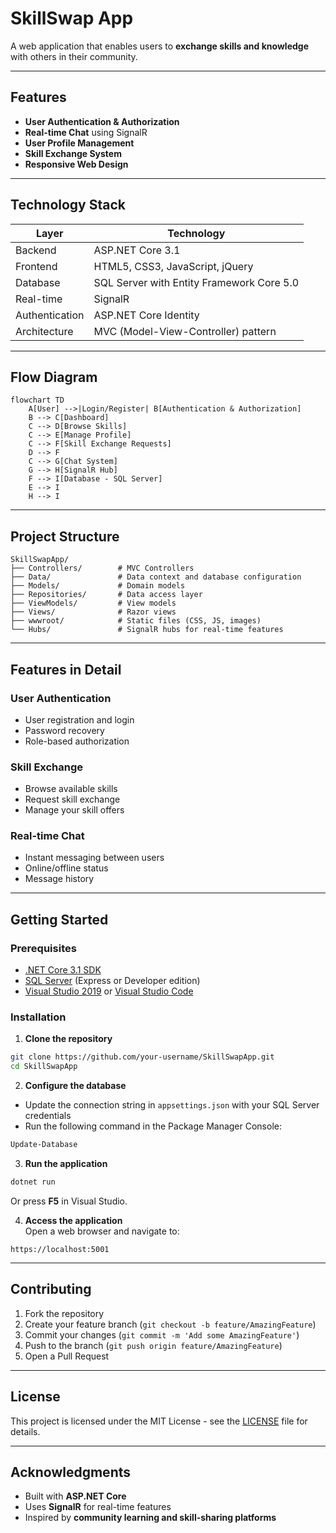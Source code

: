 # SkillSwap App

A web application that enables users to **exchange skills and knowledge** with others in their community.

---

## Features
- **User Authentication & Authorization**
- **Real-time Chat** using SignalR
- **User Profile Management**
- **Skill Exchange System**
- **Responsive Web Design**

---

## Technology Stack
| Layer | Technology |
|-------|-----------|
| Backend | ASP.NET Core 3.1 |
| Frontend | HTML5, CSS3, JavaScript, jQuery |
| Database | SQL Server with Entity Framework Core 5.0 |
| Real-time | SignalR |
| Authentication | ASP.NET Core Identity |
| Architecture | MVC (Model-View-Controller) pattern |

---

## Flow Diagram
```mermaid
flowchart TD
    A[User] -->|Login/Register| B[Authentication & Authorization]
    B --> C[Dashboard]
    C --> D[Browse Skills]
    C --> E[Manage Profile]
    C --> F[Skill Exchange Requests]
    D --> F
    C --> G[Chat System]
    G --> H[SignalR Hub]
    F --> I[Database - SQL Server]
    E --> I
    H --> I
```

---

## Project Structure
```
SkillSwapApp/
├── Controllers/        # MVC Controllers
├── Data/               # Data context and database configuration
├── Models/             # Domain models
├── Repositories/       # Data access layer
├── ViewModels/         # View models
├── Views/              # Razor views
├── wwwroot/            # Static files (CSS, JS, images)
└── Hubs/               # SignalR hubs for real-time features
```

---

## Features in Detail

### User Authentication
- User registration and login  
- Password recovery  
- Role-based authorization  

### Skill Exchange
- Browse available skills  
- Request skill exchange  
- Manage your skill offers  

### Real-time Chat
- Instant messaging between users  
- Online/offline status  
- Message history  

---

## Getting Started

### Prerequisites
- [.NET Core 3.1 SDK](https://dotnet.microsoft.com/download/dotnet/3.1)  
- [SQL Server](https://www.microsoft.com/en-us/sql-server/sql-server-downloads) (Express or Developer edition)  
- [Visual Studio 2019](https://visualstudio.microsoft.com/vs/community/) or [Visual Studio Code](https://code.visualstudio.com/)  

### Installation
1. **Clone the repository**
```bash
git clone https://github.com/your-username/SkillSwapApp.git
cd SkillSwapApp
```
2. **Configure the database**  
- Update the connection string in `appsettings.json` with your SQL Server credentials  
- Run the following command in the Package Manager Console:
```powershell
Update-Database
```
3. **Run the application**
```bash
dotnet run
```
Or press **F5** in Visual Studio.

4. **Access the application**  
Open a web browser and navigate to:  
```
https://localhost:5001
```

---

## Contributing
1. Fork the repository  
2. Create your feature branch (`git checkout -b feature/AmazingFeature`)  
3. Commit your changes (`git commit -m 'Add some AmazingFeature'`)  
4. Push to the branch (`git push origin feature/AmazingFeature`)  
5. Open a Pull Request  

---

## License
This project is licensed under the MIT License - see the [LICENSE](LICENSE) file for details.

---

## Acknowledgments
- Built with **ASP.NET Core**  
- Uses **SignalR** for real-time features  
- Inspired by **community learning and skill-sharing platforms**

